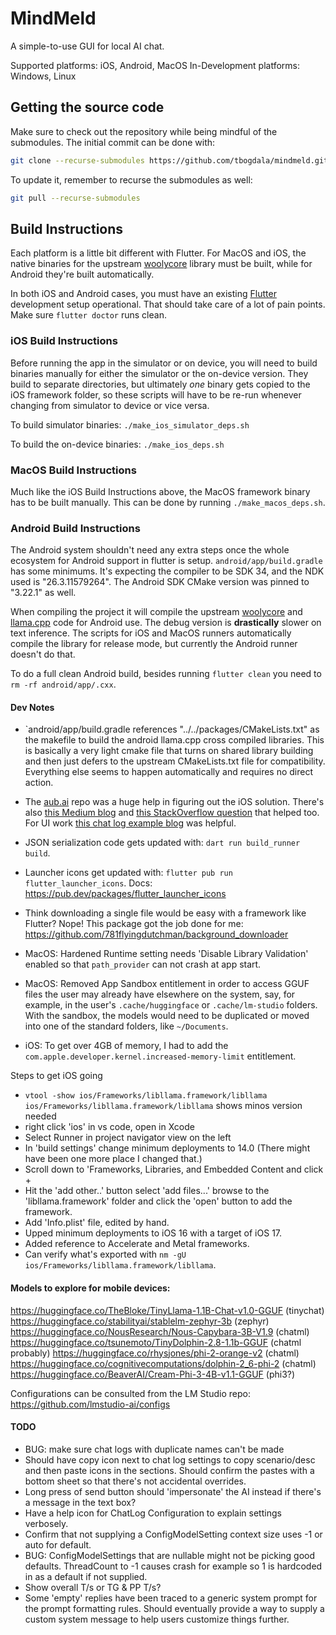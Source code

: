 # MindMeld

A simple-to-use GUI for local AI chat.

Supported platforms: iOS, Android, MacOS
In-Development platforms: Windows, Linux


## Getting the source code

Make sure to check out the repository while being mindful of the submodules. The 
initial commit can be done with:

```bash
git clone --recurse-submodules https://github.com/tbogdala/mindmeld.git
```

To update it, remember to recurse the submodules as well:

```bash
git pull --recurse-submodules
```

## Build Instructions

Each platform is a little bit different with Flutter. For MacOS and iOS, the native binaries
for the upstream [woolycore](https://github.com/tbogdala/woolycore) library must be built, while
for Android they're built automatically.

In both iOS and Android cases, you must have an existing [Flutter](https://flutter.dev/) development
setup operational. That should take care of a lot of pain points. Make sure `flutter doctor` runs clean.


### iOS Build Instructions

Before running the app in the simulator or on device, you will need to build binaries manually
for either the simulator or the on-device version. They build to separate directories, but ultimately
*one* binary gets copied to the iOS framework folder, so these scripts will have to be re-run
whenever changing from simulator to device or vice versa.

To build simulator binaries: `./make_ios_simulator_deps.sh`

To build the on-device binaries: `./make_ios_deps.sh`


### MacOS Build Instructions

Much like the iOS Build Instructions above, the MacOS framework binary has to be built manually.
This can be done by running `./make_macos_deps.sh`.


### Android Build Instructions

The Android system shouldn't need any extra steps once the whole ecosystem for Android support
in flutter is setup. `android/app/build.gradle` has some minimums. It's expecting the compiler
to be SDK 34, and the NDK used is "26.3.11579264". The Android SDK CMake version was pinned
to "3.22.1" as well.

When compiling the project it will compile the upstream [woolycore](https://github.com/tbogdala/woolycore)
and [llama.cpp](https://github.com/ggerganov/llama.cpp) code for Android use. The debug version is
**drastically** slower on text inference. The scripts for iOS and MacOS runners automatically
compile the library for release mode, but currently the Android runner doesn't do that.

To do a full clean Android build, besides running `flutter clean` you need to `rm -rf android/app/.cxx`.


#### Dev Notes

*   `android/app/build.gradle references "../../packages/CMakeLists.txt" as the makefile to 
    build the android llama.cpp cross compiled libraries. This is basically a very light cmake
    file that turns on shared library building and then just defers to the upstream CMakeLists.txt
    file for compatibility. Everything else seems to happen automatically and requires no
    direct action.

*   The [aub.ai](https://github.com/BrutalCoding/aub.ai/) repo was a huge help in figuring 
    out the iOS solution. There's also [this Medium blog](https://medium.com/@khaifunglim97/how-to-build-a-flutter-app-with-c-c-libraries-via-ffi-on-android-and-ios-including-opencv-1e2124e85019)
    and [this StackOverflow question](https://stackoverflow.com/questions/69214595/how-to-manually-add-a-xcframework-to-a-flutter-ios-plugin/70210039#70210039)
    that helped too. For UI work [this chat log example blog](https://www.freecodecamp.org/news/build-a-chat-app-ui-with-flutter/) was helpful.


*   JSON serialization code gets updated with: `dart run build_runner build`.

*   Launcher icons get updated with: `flutter pub run flutter_launcher_icons`.
    Docs: https://pub.dev/packages/flutter_launcher_icons

*   Think downloading a single file would be easy with a framework like Flutter?
    Nope! This package got the job done for me: https://github.com/781flyingdutchman/background_downloader

*   MacOS: Hardened Runtime setting needs 'Disable Library Validation' enabled so that `path_provider` 
    can not crash at app start.

*   MacOS: Removed App Sandbox entitlement in order to access GGUF files the user may already have 
    elsewhere on the system, say, for example, in the user's `.cache/huggingface` or `.cache/lm-studio` 
    folders. With the sandbox, the models would need to be duplicated or moved into one of the standard 
    folders, like `~/Documents`.

*   iOS: To get over 4GB of memory, I had to add the `com.apple.developer.kernel.increased-memory-limit` 
    entitlement.


Steps to get iOS going
* `vtool -show ios/Frameworks/libllama.framework/libllama ios/Frameworks/libllama.framework/libllama` shows minos version needed
* right click 'ios' in vs code, open in Xcode
* Select Runner in project navigator view on the left
* In 'build settings' change minimum deployments to 14.0 (There might have been one more place I changed that.)
* Scroll down to 'Frameworks, Libraries, and Embedded Content and click +
* Hit the 'add other..' button select 'add files...' browse to the 'libllama.framework' folder and click the 'open' button to add the framework.
* Add 'Info.plist' file, edited by hand.
* Upped minimum deployments to iOS 16 with a target of iOS 17.
* Added reference to Accelerate and Metal frameworks.
* Can verify what's exported with `nm -gU ios/Frameworks/libllama.framework/libllama`.


#### Models to explore for mobile devices:

https://huggingface.co/TheBloke/TinyLlama-1.1B-Chat-v1.0-GGUF   (tinychat)
https://huggingface.co/stabilityai/stablelm-zephyr-3b           (zephyr)
https://huggingface.co/NousResearch/Nous-Capybara-3B-V1.9       (chatml)
https://huggingface.co/tsunemoto/TinyDolphin-2.8-1.1b-GGUF      (chatml probably)
https://huggingface.co/rhysjones/phi-2-orange-v2                (chatml)
https://huggingface.co/cognitivecomputations/dolphin-2_6-phi-2  (chatml)
https://huggingface.co/BeaverAI/Cream-Phi-3-4B-v1.1-GGUF        (phi3?)

Configurations can be consulted from the LM Studio repo:
https://github.com/lmstudio-ai/configs


#### TODO

* BUG: make sure chat logs with duplicate names can't be made
* Should have copy icon next to chat log settings to copy scenario/desc and then paste icons in the sections.
  Should confirm the pastes with a bottom sheet so that there's not accidental overrides.
* Long press of send button should 'impersonate' the AI instead if there's a message in the text box?
* Have a help icon for ChatLog Configuration to explain settings verbosely.
* Confirm that not supplying a ConfigModelSetting context size uses -1 or auto for default.
* BUG: ConfigModelSettings that are nullable might not be picking good defaults. 
    ThreadCount to -1 causes crash for example so 1 is hardcoded in as a default if not supplied.
* Show overall T/s or TG & PP T/s?
* Some 'empty' replies have been traced to a generic system prompt for the prompt formatting rules. Should
    eventually provide a way to supply a custom system message to help users customize things further.